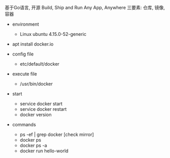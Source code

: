 基于Go语言, 开源
Build, Ship and Run Any App, Anywhere
三要素: 仓库, 镜像, 容器

- environment
    - Linux ubuntu 4.15.0-52-generic

- apt install docker.io

- config file
    - etc/default/docker

- execute file
    - /usr/bin/docker

- start
    - service docker start
    - service docker restart
    - docker version

- commands
    - ps -ef | grep docker [check mirror]
    - docker ps
    - docker ps -a
    - docker run hello-world